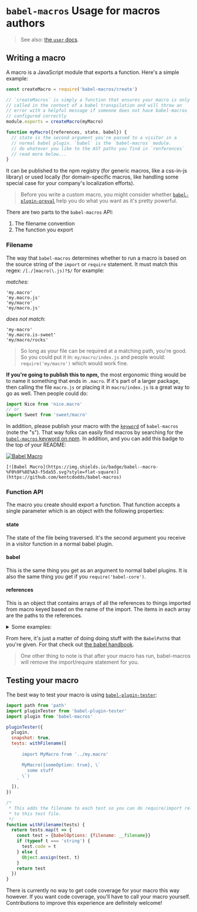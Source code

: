 # `babel-macros` Usage for macros authors

> See also: [the `user` docs](https://github.com/kentcdodds/babel-macros/blob/master/other/docs/user.md).

## Writing a macro

A macro is a JavaScript module that exports a function. Here's a simple example:

```javascript
const createMacro = require('babel-macros/create')

// `createMacros` is simply a function that ensures your macro is only
// called in the context of a babel transpilation and will throw an
// error with a helpful message if someone does not have babel-macros
// configured correctly
module.exports = createMacro(myMacro)

function myMacro({references, state, babel}) {
  // state is the second argument you're passed to a visitor in a
  // normal babel plugin. `babel` is the `babel-macros` module.
  // do whatever you like to the AST paths you find in `renferences`
  // read more below...
}
```

It can be published to the npm registry (for generic macros, like a css-in-js
library) or used locally (for domain-specific macros, like handling some special
case for your company's localization efforts).

> Before you write a custom macro, you might consider whether
> [`babel-plugin-preval`][preval] help you do what you want as it's pretty
> powerful.

There are two parts to the `babel-macros` API:

1. The filename convention
2. The function you export

### Filename

The way that `babel-macros` determines whether to run a macro is based on the
source string of the `import` or `require` statement. It must match this regex:
`/[./]macro(\.js)?$/` for example:

_matches_:

```
'my.macro'
'my.macro.js'
'my/macro'
'my/macro.js'
```

_does not match_:

```
'my-macro'
'my.macro.is-sweet'
'my/macro/rocks'
```

> So long as your file can be required at a matching path, you're good. So you
> could put it in: `my/macro/index.js` and people would: `require('my/macro')`
> which would work fine.

**If you're going to publish this to npm,** the most ergonomic thing would be to
name it something that ends in `.macro`. If it's part of a larger package,
then calling the file `macro.js` or placing it in `macro/index.js` is a great
way to go as well. Then people could do:

```js
import Nice from 'nice.macro'
// or
import Sweet from 'sweet/macro'
```

In addition, please publish your macro with the [`keyword`][keyword] of
`babel-macros` (note the "s"). That way folks can easily find macros by
searching for the [`babel-macros` keyword on npm][npm-babel-macros]. In
addition, and you can add this badge to the top of your README:

[![Babel Macro](https://img.shields.io/badge/babel--macro-%F0%9F%8E%A3-f5da55.svg?style=flat-square)](https://github.com/kentcdodds/babel-macros)

```
[![Babel Macro](https://img.shields.io/badge/babel--macro-%F0%9F%8E%A3-f5da55.svg?style=flat-square)](https://github.com/kentcdodds/babel-macros)
```

### Function API

The macro you create should export a function. That function accepts a single
parameter which is an object with the following properties:

#### state

The state of the file being traversed. It's the second argument
you receive in a visitor function in a normal babel plugin.

#### babel

This is the same thing you get as an argument to normal babel plugins.
It is also the same thing you get if you `require('babel-core')`.

#### references

This is an object that contains arrays of all the references to
things imported from macro keyed based on the name of the import. The items
in each array are the paths to the references.

<details>

<summary>Some examples:</summary>

```javascript
import MyMacro from './my.macro'

MyMacro({someOption: true}, `
  some stuff
`)

// references: { default: [BabelPath] }
```

```javascript
import {foo as FooMacro} from './my.macro'

FooMacro({someOption: true}, `
  some stuff
`)

// references: { foo: [BabelPath] }
```

```javascript
import {foo as FooMacro} from './my.macro'

// no usage...

// references: {}
```

</details>

From here, it's just a matter of doing doing stuff with the `BabelPath`s that
you're given. For that check out [the babel handbook][babel-handbook].

> One other thing to note is that after your macro has run, babel-macros will
> remove the import/require statement for you.


## Testing your macro

The best way to test your macro is using [`babel-plugin-tester`][tester]:

```javascript
import path from 'path'
import pluginTester from 'babel-plugin-tester'
import plugin from 'babel-macros'

pluginTester({
  plugin,
  snapshot: true,
  tests: withFilename([
    `
      import MyMacro from '../my.macro'

      MyMacro({someOption: true}, \`
        some stuff
      \`)
    `
  ]),
})

/*
 * This adds the filename to each test so you can do require/import relative
 * to this test file.
 */
function withFilename(tests) {
  return tests.map(t => {
    const test = {babelOptions: {filename: __filename}}
    if (typeof t === 'string') {
      test.code = t
    } else {
      Object.assign(test, t)
    }
    return test
  })
}
```

There is currently no way to get code coverage for your macro this way however.
If you want code coverage, you'll have to call your macro yourself.
Contributions to improve this experience are definitely welcome!

[preval]: https://github.com/kentcdodds/babel-plugin-preval
[babel-handbook]: https://github.com/thejameskyle/babel-handbook/blob/master/translations/en/plugin-handbook.md
[tester]: https://github.com/babel-utils/babel-plugin-tester
[keyword]: https://docs.npmjs.com/files/package.json#keywords
[npm-babel-macros]: https://www.npmjs.com/browse/keyword/babel-macros
